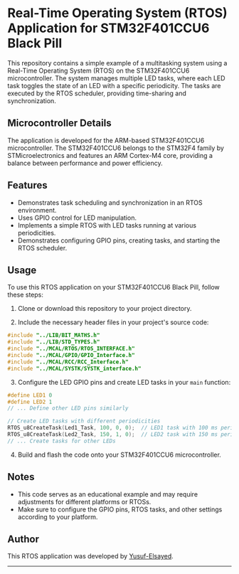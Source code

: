 # Real-Time Operating System (RTOS) Application for STM32F401CCU6 Black Pill

This repository contains a simple example of a multitasking system using a Real-Time Operating System (RTOS) on the STM32F401CCU6 microcontroller. The system manages multiple LED tasks, where each LED task toggles the state of an LED with a specific periodicity. The tasks are executed by the RTOS scheduler, providing time-sharing and synchronization.

## Microcontroller Details

The application is developed for the ARM-based STM32F401CCU6 microcontroller. The STM32F401CCU6 belongs to the STM32F4 family by STMicroelectronics and features an ARM Cortex-M4 core, providing a balance between performance and power efficiency.

## Features

- Demonstrates task scheduling and synchronization in an RTOS environment.
- Uses GPIO control for LED manipulation.
- Implements a simple RTOS with LED tasks running at various periodicities.
- Demonstrates configuring GPIO pins, creating tasks, and starting the RTOS scheduler.

## Usage

To use this RTOS application on your STM32F401CCU6 Black Pill, follow these steps:

1. Clone or download this repository to your project directory.

2. Include the necessary header files in your project's source code:

```c
#include "../LIB/BIT_MATHS.h"
#include "../LIB/STD_TYPES.h"
#include "../MCAL/RTOS/RTOS_INTERFACE.h"
#include "../MCAL/GPIO/GPIO_Interface.h"
#include "../MCAL/RCC/RCC_Interface.h"
#include "../MCAL/SYSTK/SYSTK_interface.h"
```

3. Configure the LED GPIO pins and create LED tasks in your `main` function:

```c
#define LED1 0
#define LED2 1
// ... Define other LED pins similarly

// Create LED tasks with different periodicities
RTOS_u8CreateTask(Led1_Task, 100, 0, 0);  // LED1 task with 100 ms periodicity
RTOS_u8CreateTask(Led2_Task, 150, 1, 0);  // LED2 task with 150 ms periodicity
// ... Create tasks for other LEDs
```

4. Build and flash the code onto your STM32F401CCU6 microcontroller.

## Notes

- This code serves as an educational example and may require adjustments for different platforms or RTOSs.
- Make sure to configure the GPIO pins, RTOS tasks, and other settings according to your platform.

## Author

This RTOS application was developed by [Yusuf-Elsayed](https://github.com/Yusuf-Elsayed).

---
